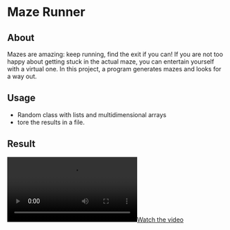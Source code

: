 # Maze Runner

## About
Mazes are amazing: keep running, find the exit if you can! If you are not too happy about getting stuck in the actual maze, you can entertain yourself with a virtual one. In this project, a program generates mazes and looks for a way out.

## Usage
* Random class with lists and multidimensional arrays 
* tore the results in a file.

## Result
[![Watch the video](https://stepik.org/media/attachments/lesson/209893/demonstration.mp4)](https://stepik.org/media/attachments/lesson/209893/demonstration.mp4)
